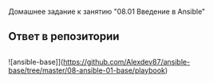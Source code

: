 Домашнее задание к занятию "08.01 Введение в Ansible"

##  Ответ в репозитории 
##
![ansible-base]](https://github.com/Alexdev87/ansible-base/tree/master/08-ansible-01-base/playbook)







